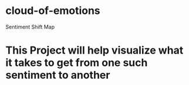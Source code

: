 # cloud-of-emotions
Sentiment Shift Map
# This Project will help visualize what it takes to get from one such sentiment to another

